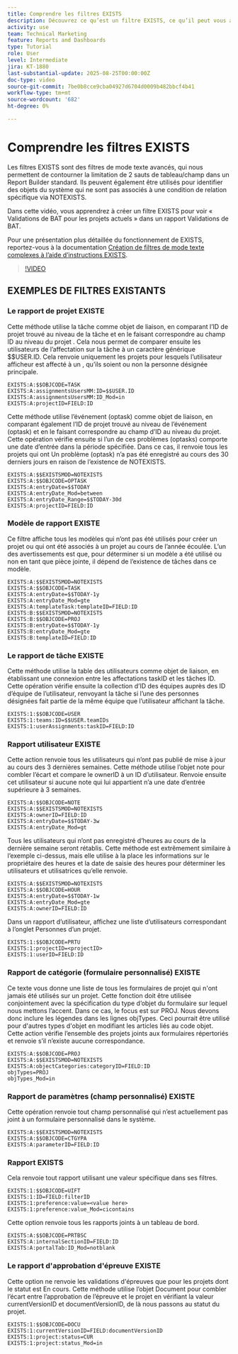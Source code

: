 ```yaml
---
title: Comprendre les filtres EXISTS
description: Découvrez ce qu’est un filtre EXISTS, ce qu’il peut vous apporter et comment en créer un à partir de zéro. Consultez également de nombreux exemples utiles de filtres EXISTS.
activity: use
team: Technical Marketing
feature: Reports and Dashboards
type: Tutorial
role: User
level: Intermediate
jira: KT-1880
last-substantial-update: 2025-08-25T00:00:00Z
doc-type: video
source-git-commit: 7be0b8cce9cba04927d6704d0009b482bbcf4b41
workflow-type: tm+mt
source-wordcount: '682'
ht-degree: 0%

---
```


# Comprendre les filtres EXISTS

Les filtres EXISTS sont des filtres de mode texte avancés, qui nous permettent de contourner la limitation de 2 sauts de tableau/champ dans un Report Builder standard. Ils peuvent également être utilisés pour identifier des objets du système qui ne sont pas associés à une condition de relation spécifique via NOTEXISTS.

Dans cette vidéo, vous apprendrez à créer un filtre EXISTS pour voir « Validations de BAT pour les projets actuels » dans un rapport Validations de BAT.

Pour une présentation plus détaillée du fonctionnement de EXISTS, reportez-vous à la documentation [Création de filtres de mode texte complexes à l’aide d’instructions EXISTS](https://experienceleague.adobe.com/fr/docs/workfront/using/reporting/reports/text-mode/create-complex-text-mode-filters-using-exists-statements).

>[!VIDEO](https://video.tv.adobe.com/v/3471205/?quality=12&learn=on&enablevpops&captions=fre_fr)

## EXEMPLES DE FILTRES EXISTANTS

### Le rapport de projet EXISTE

Cette méthode utilise la tâche comme objet de liaison, en comparant l’ID de projet trouvé au niveau de la tâche et en le faisant correspondre au champ ID au niveau du projet . Cela nous permet de comparer ensuite les utilisateurs de l’affectation sur la tâche à un caractère générique $$USER.ID. Cela renvoie uniquement les projets pour lesquels l’utilisateur afficheur est affecté à un
, qu’ils soient ou non la personne désignée principale.

```
EXISTS:A:$$OBJCODE=TASK
EXISTS:A:assignmentsUsersMM:ID=$$USER.ID
EXISTS:A:assignmentsUsersMM:ID_Mod=in
EXISTS:A:projectID=FIELD:ID
```


Cette méthode utilise l’événement (optask) comme objet de liaison, en comparant également l’ID de projet trouvé au niveau de l’événement (optask) et en le faisant correspondre au champ d’ID au niveau du projet. Cette opération vérifie ensuite si l’un de ces problèmes (optasks) comporte une date d’entrée dans la période spécifiée. Dans ce cas, il renvoie tous les projets qui ont
Un problème (optask) n’a pas été enregistré au cours des 30 derniers jours en raison de l’existence de NOTEXISTS.

```
EXISTS:A:$$EXISTSMOD=NOTEXISTS
EXISTS:A:$$OBJCODE=OPTASK
EXISTS:A:entryDate=$$TODAY
EXISTS:A:entryDate_Mod=between
EXISTS:A:entryDate_Range=$$TODAY-30d
EXISTS:A:projectID=FIELD:ID
```

### Modèle de rapport EXISTE

Ce filtre affiche tous les modèles qui n’ont pas été utilisés pour créer un projet ou qui ont été associés à un projet au cours de l’année écoulée. L’un des avertissements est que, pour déterminer si un modèle a été utilisé ou non en tant que pièce jointe, il dépend de l’existence de tâches dans ce modèle.

```
EXISTS:A:$$EXISTSMOD=NOTEXISTS
EXISTS:A:$$OBJCODE=TASK
EXISTS:A:entryDate=$$TODAY-1y
EXISTS:A:entryDate_Mod=gte
EXISTS:A:templateTask:templateID=FIELD:ID
EXISTS:B:$$EXISTSMOD=NOTEXISTS
EXISTS:B:$$OBJCODE=PROJ
EXISTS:B:entryDate=$$TODAY-1y
EXISTS:B:entryDate_Mod=gte
EXISTS:B:templateID=FIELD:ID
```

### Le rapport de tâche EXISTE

Cette méthode utilise la table des utilisateurs comme objet de liaison, en établissant une connexion entre les affectations taskID et les tâches ID. Cette opération vérifie ensuite la collection d’ID des équipes auprès des ID d’équipe de l’utilisateur, renvoyant la tâche si l’une des personnes désignées fait partie de la même équipe que l’utilisateur affichant la tâche.

```
EXISTS:1:$$OBJCODE=USER
EXISTS:1:teams:ID=$$USER.teamIDs
EXISTS:1:userAssignments:taskID=FIELD:ID
```

### Rapport utilisateur EXISTE

Cette action renvoie tous les utilisateurs qui n’ont pas publié de mise à jour au cours des 3 dernières semaines. Cette méthode utilise l’objet note pour combler l’écart et compare le ownerID à un ID d’utilisateur. Renvoie ensuite cet utilisateur si aucune note qui lui appartient n’a une date d’entrée supérieure à 3 semaines.

```
EXISTS:A:$$OBJCODE=NOTE
EXISTS:A:$$EXISTSMOD=NOTEXISTS
EXISTS:A:ownerID=FIELD:ID
EXISTS:A:entryDate=$$TODAY-3w
EXISTS:A:entryDate_Mod=gt
```

Tous les utilisateurs qui n’ont pas enregistré d’heures au cours de la dernière semaine seront rétablis. Cette méthode est extrêmement similaire à l’exemple ci-dessus, mais elle utilise à la place les informations sur le propriétaire des heures et la date de saisie des heures pour déterminer les utilisateurs et utilisatrices qu’elle renvoie.

```
EXISTS:A:$$EXISTSMOD=NOTEXISTS
EXISTS:A:$$OBJCODE=HOUR
EXISTS:A:entryDate=$$TODAY-1w
EXISTS:A:entryDate_Mod=gte
EXISTS:A:ownerID=FIELD:ID
```

Dans un rapport d’utilisateur, affichez une liste d’utilisateurs correspondant à l’onglet Personnes d’un projet.

```
EXISTS:1:$$OBJCODE=PRTU
EXISTS:1:projectID=<projectID>
EXISTS:1:userID=FIELD:ID
```

### Rapport de catégorie (formulaire personnalisé) EXISTE

Ce texte vous donne une liste de tous les formulaires de projet qui n&#39;ont jamais été utilisés sur un projet. Cette fonction doit être utilisée conjointement avec la spécification du type d’objet du formulaire sur lequel nous mettons l’accent. Dans ce cas, le focus est sur PROJ. Nous devons donc inclure les légendes dans les lignes objTypes. Ceci pourrait être utilisé
pour d&#39;autres types d&#39;objet en modifiant les articles liés au code objet. Cette action vérifie l’ensemble des projets joints aux formulaires répertoriés et renvoie s’il n’existe aucune correspondance.

```
EXISTS:A:$$OBJCODE=PROJ
EXISTS:A:$$EXISTSMOD=NOTEXISTS
EXISTS:A:objectCategories:categoryID=FIELD:ID
objTypes=PROJ
objTypes_Mod=in
```

### Rapport de paramètres (champ personnalisé) EXISTE

Cette opération renvoie tout champ personnalisé qui n’est actuellement pas joint à un formulaire personnalisé dans le système.

```
EXISTS:A:$$EXISTSMOD=NOTEXISTS
EXISTS:A:$$OBJCODE=CTGYPA
EXISTS:A:parameterID=FIELD:ID
```

### Rapport EXISTS

Cela renvoie tout rapport utilisant une valeur spécifique dans ses filtres.

```
EXISTS:1:$$OBJCODE=UIFT
EXISTS:1:ID=FIELD:filterID
EXISTS:1:preference:value=<value here>
EXISTS:1:preference:value_Mod=cicontains
```

Cette option renvoie tous les rapports joints à un tableau de bord.

```
EXISTS:A:$$OBJCODE=PRTBSC
EXISTS:A:internalSectionID=FIELD:ID
EXISTS:A:portalTab:ID_Mod=notblank
```

### Le rapport d&#39;approbation d&#39;épreuve EXISTE

Cette option ne renvoie les validations d&#39;épreuves que pour les projets dont le statut est En cours. Cette méthode utilise l’objet Document pour combler l’écart entre l’approbation de l’épreuve et le projet en vérifiant la valeur currentVersionID et documentVersionID, de là nous passons au statut du projet.

```
EXISTS:1:$$OBJCODE=DOCU
EXISTS:1:currentVersionID=FIELD:documentVersionID
EXISTS:1:project:status=CUR
EXISTS:1:project:status_Mod=in
```
